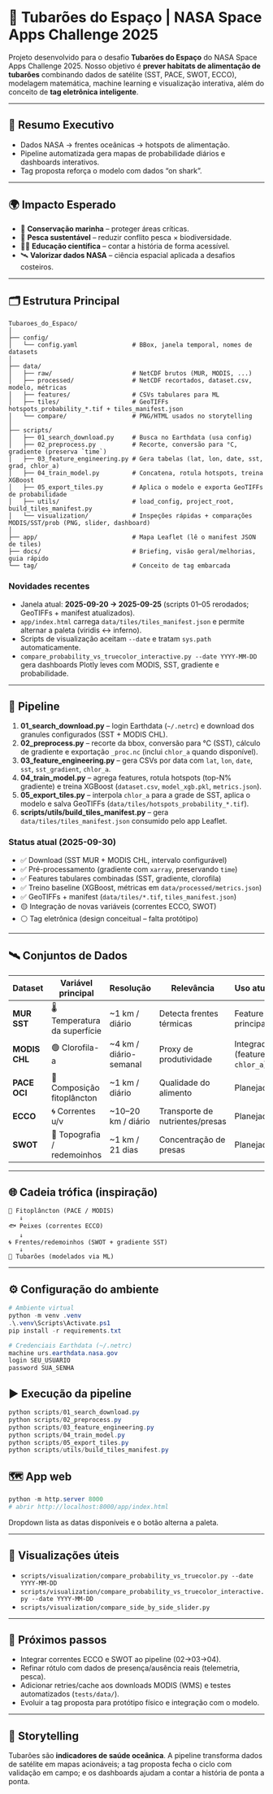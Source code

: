 # 🦈 Tubarões do Espaço | NASA Space Apps Challenge 2025

Projeto desenvolvido para o desafio **Tubarões do Espaço** do NASA Space Apps Challenge 2025. Nosso objetivo é **prever habitats de alimentação de tubarões** combinando dados de satélite (SST, PACE, SWOT, ECCO), modelagem matemática, machine learning e visualização interativa, além do conceito de **tag eletrônica inteligente**.

---

## 🚀 Resumo Executivo
- Dados NASA → frentes oceânicas → hotspots de alimentação.  
- Pipeline automatizada gera mapas de probabilidade diários e dashboards interativos.  
- Tag proposta reforça o modelo com dados “on shark”.

---

## 🌍 Impacto Esperado
- 🌱 **Conservação marinha** – proteger áreas críticas.  
- 🎣 **Pesca sustentável** – reduzir conflito pesca × biodiversidade.  
- 🧑‍🎓 **Educação científica** – contar a história de forma acessível.  
- 🛰️ **Valorizar dados NASA** – ciência espacial aplicada a desafios costeiros.

---

## 🗂️ Estrutura Principal
```
Tubaroes_do_Espaco/
│
├── config/
│   └── config.yaml               # BBox, janela temporal, nomes de datasets
│
├── data/
│   ├── raw/                      # NetCDF brutos (MUR, MODIS, ...)
│   ├── processed/                # NetCDF recortados, dataset.csv, modelo, métricas
│   ├── features/                 # CSVs tabulares para ML
│   ├── tiles/                    # GeoTIFFs hotspots_probability_*.tif + tiles_manifest.json
│   └── compare/                  # PNG/HTML usados no storytelling
│
├── scripts/
│   ├── 01_search_download.py     # Busca no Earthdata (usa config)
│   ├── 02_preprocess.py          # Recorte, conversão para °C, gradiente (preserva `time`)
│   ├── 03_feature_engineering.py # Gera tabelas (lat, lon, date, sst, grad, chlor_a)
│   ├── 04_train_model.py         # Concatena, rotula hotspots, treina XGBoost
│   ├── 05_export_tiles.py        # Aplica o modelo e exporta GeoTIFFs de probabilidade
│   ├── utils/                    # load_config, project_root, build_tiles_manifest.py
│   └── visualization/            # Inspeções rápidas + comparações MODIS/SST/prob (PNG, slider, dashboard)
│
├── app/                          # Mapa Leaflet (lê o manifest JSON de tiles)
├── docs/                         # Briefing, visão geral/melhorias, guia rápido
└── tag/                          # Conceito de tag embarcada
```

### Novidades recentes
- Janela atual: **2025-09-20 → 2025-09-25** (scripts 01–05 rerodados; GeoTIFFs + manifest atualizados).  
- `app/index.html` carrega `data/tiles/tiles_manifest.json` e permite alternar a paleta (viridis ↔ inferno).  
- Scripts de visualização aceitam `--date` e tratam `sys.path` automaticamente.  
- `compare_probability_vs_truecolor_interactive.py --date YYYY-MM-DD` gera dashboards Plotly leves com MODIS, SST, gradiente e probabilidade.

---

## 🧰 Pipeline
1. **01_search_download.py** – login Earthdata (`~/.netrc`) e download dos granules configurados (SST + MODIS CHL).  
2. **02_preprocess.py** – recorte da bbox, conversão para °C (SST), cálculo de gradiente e exportação `_proc.nc` (inclui `chlor_a` quando disponível).  
3. **03_feature_engineering.py** – gera CSVs por data com `lat`, `lon`, `date`, `sst`, `sst_gradient`, `chlor_a`.  
4. **04_train_model.py** – agrega features, rotula hotspots (top-N% gradiente) e treina XGBoost (`dataset.csv`, `model_xgb.pkl`, `metrics.json`).  
5. **05_export_tiles.py** – interpola `chlor_a` para a grade de SST, aplica o modelo e salva GeoTIFFs (`data/tiles/hotspots_probability_*.tif`).  
6. **scripts/utils/build_tiles_manifest.py** – gera `data/tiles/tiles_manifest.json` consumido pelo app Leaflet.

### Status atual (2025-09-30)
- ✅ Download (SST MUR + MODIS CHL, intervalo configurável)  
- ✅ Pré-processamento (gradiente com `xarray`, preservando `time`)  
- ✅ Features tabulares combinadas (SST, gradiente, clorofila)  
- ✅ Treino baseline (XGBoost, métricas em `data/processed/metrics.json`)  
- ✅ GeoTIFFs + manifest (`data/tiles/*.tif`, `tiles_manifest.json`)  
- 🟡 Integração de novas variáveis (correntes ECCO, SWOT)  
- ⚪ Tag eletrônica (design conceitual – falta protótipo)

---

## 🛰️ Conjuntos de Dados
| Dataset | Variável principal | Resolução | Relevância | Uso atual |
|---------|-------------------|-----------|------------|-----------|
| **MUR SST** | 🌡️ Temperatura da superfície | ~1 km / diário | Detecta frentes térmicas | Feature principal
| **MODIS CHL** | 🟢 Clorofila-a | ~4 km / diário-semanal | Proxy de produtividade | Integrada (feature `chlor_a`)
| **PACE OCI** | 🌈 Composição fitoplâncton | ~1 km / diário | Qualidade do alimento | Planejado
| **ECCO** | 🌀 Correntes u/v | ~10–20 km / diário | Transporte de nutrientes/presas | Planejado
| **SWOT** | 🌊 Topografia / redemoinhos | ~1 km / 21 dias | Concentração de presas | Planejado

---

## 🌐 Cadeia trófica (inspiração)
```
🌱 Fitoplâncton (PACE / MODIS)
   ↓
🐟 Peixes (correntes ECCO)
   ↓
🌀 Frentes/redemoinhos (SWOT + gradiente SST)
   ↓
🦈 Tubarões (modelados via ML)
```

---

## ⚙️ Configuração do ambiente
```powershell
# Ambiente virtual
python -m venv .venv
.\.venv\Scripts\Activate.ps1
pip install -r requirements.txt

# Credenciais Earthdata (~/.netrc)
machine urs.earthdata.nasa.gov
login SEU_USUARIO
password SUA_SENHA
```

## ▶️ Execução da pipeline
```powershell
python scripts/01_search_download.py
python scripts/02_preprocess.py
python scripts/03_feature_engineering.py
python scripts/04_train_model.py
python scripts/05_export_tiles.py
python scripts/utils/build_tiles_manifest.py
```

## 🗺️ App web
```powershell
python -m http.server 8000
# abrir http://localhost:8000/app/index.html
```
Dropdown lista as datas disponíveis e o botão alterna a paleta.

---

## 📸 Visualizações úteis
- `scripts/visualization/compare_probability_vs_truecolor.py --date YYYY-MM-DD`
- `scripts/visualization/compare_probability_vs_truecolor_interactive.py --date YYYY-MM-DD`
- `scripts/visualization/compare_side_by_side_slider.py`

---

## 📌 Próximos passos
- Integrar correntes ECCO e SWOT ao pipeline (02→03→04).  
- Refinar rótulo com dados de presença/ausência reais (telemetria, pesca).  
- Adicionar retries/cache aos downloads MODIS (WMS) e testes automatizados (`tests/data/`).  
- Evoluir a tag proposta para protótipo físico e integração com o modelo.

---

## 🧵 Storytelling
Tubarões são **indicadores de saúde oceânica**. A pipeline transforma dados de satélite em mapas acionáveis; a tag proposta fecha o ciclo com validação em campo; e os dashboards ajudam a contar a história de ponta a ponta.
